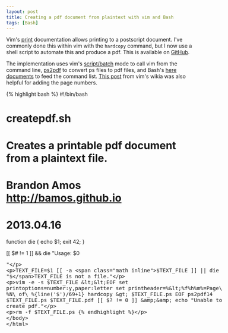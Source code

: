 ```yaml
---
layout: post
title: Creating a pdf document from plaintext with vim and Bash
tags: [Bash]
---
```


Vim's [print](http://vimdoc.sourceforge.net/htmldoc/print.html)
documentation allows printing to a postscript document.
I've commonly done this within vim with the `hardcopy` command,
but I now use a shell script to automate this
and produce a pdf.
This is available on
[GitHub](https://github.com/bamos/simple-shell-scripts/blob/master/createpdf.sh).

The implementation uses vim's
[script/batch](http://vimdoc.sourceforge.net/htmldoc/usr_26.html#26.4)
mode to call vim from the command line,
[ps2pdf](http://pages.cs.wisc.edu/~ghost/doc/AFPL/6.50/Ps2pdf.htm)
to convert ps files to pdf files,
and Bash's
[here documents](http://tldp.org/LDP/abs/html/here-docs.html)
to feed the command list.
[This post](http://vim.wikia.com/wiki/Page_1_of_123_in_header_of_hardcopy)
from vim's wikia was also helpful for adding the page numbers.

{% highlight bash %}
#!/bin/bash
#
# createpdf.sh
# Creates a printable pdf document from a plaintext file.
#
# Brandon Amos <http://bamos.github.io>
# 2013.04.16

function die { echo $1; exit 42; }

[[ $# != 1 ]] && die "Usage: $0 <plaintext file>"

TEXT_FILE=$1
[[ -a $TEXT_FILE ]] || die "$TEXT_FILE is not a file."

vim -e -s $TEXT_FILE <<EOF
set printoptions=number:y,paper:letter
set printheader=%<%f%h%m%=Page\ %N\ of\ %{line('$')/69+1}
hardcopy > $TEXT_FILE.ps
EOF
ps2pdf14 $TEXT_FILE.ps $TEXT_FILE.pdf
[[ $? != 0 ]] && echo "Unable to create pdf."

rm -f $TEXT_FILE.ps
{% endhighlight %}
